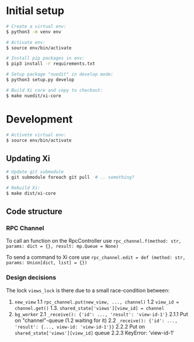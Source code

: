 # Initial setup

```bash
# Create a virtual env:
$ python3 -m venv env

# Activate env:
$ source env/bin/activate

# Install pip packages in env:
$ pip3 install -r requirements.txt

# Setup package "nuedit" in develop mode:
$ python3 setup.py develop

# Build Xi core and copy to checkout:
$ make nuedit/xi-core
```

# Development

```bash
# Activete virtual env:
$ source env/bin/activate

```

## Updating Xi

```bash
# Update git submodule
$ git submodule foreach git pull  # .. something?

# Rebuild Xi:
$ make dist/xi-core
```

## Code structure

### RPC Channel

To call an function on the RpcController use `rpc_channel.f(method: str, params: dict = {}, result: mp.Queue = None)`

To send a command to Xi core use `rpc_channel.edit = def (method: str, params: Union[dict, list] = {})`

### Design decisions

The lock `views_lock` is there due to a small race-condition between:

1. `new_view`
   1.1 `rpc_channel.put(new_view, ..., channel)`
   1.2 `view_id = channel.get()`
   1.3. `shared_state['views'][view_id] = channel`
2. `bg_worker`
   2.1 `_receive(): {'id': ..., 'result': 'view-id-1'}`
       2.1.1 Put on "channel"-queue (1.2 waiting for it)
   2.2 `_receive(): {'id': ..., 'result': {..., view-id: 'view-id-1'}}`
       2.2.2 Put on `shared_state['views'][view_id]` queue
       2.2.3 KeyError: 'view-id-1'
